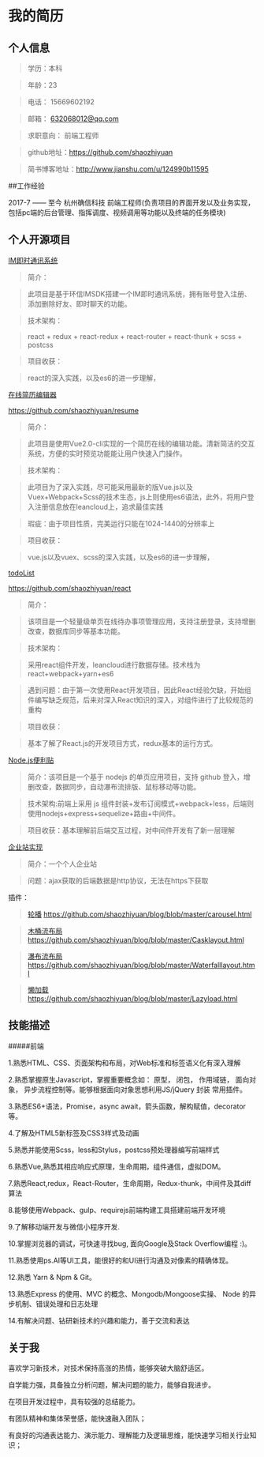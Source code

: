 ﻿# 我的简历
## 个人信息
> 学历：本科 

> 年龄：23

> 电话： 15669602192

> 邮箱： 632068012@qq.com

> 求职意向： 前端工程师

> github地址：https://github.com/shaozhiyuan

> 简书博客地址：http://www.jianshu.com/u/124990b11595

##工作经验

2017-7 —— 至今    杭州确信科技     前端工程师(负责项目的界面开发以及业务实现，包括pc端的后台管理、指挥调度、视频调用等功能以及终端的任务模块)

## 个人开源项目
[IM即时通讯系统](https://github.com/shaozhiyuan/im)

> 简介：

> 此项目是基于环信IMSDK搭建一个IM即时通讯系统，拥有账号登入注册、添加删除好友、即时聊天的功能。

> 技术架构：

> react + redux + react-redux + react-router + react-thunk + scss + postcss

> 项目收获：

> react的深入实践，以及es6的进一步理解，

[在线简历编辑器](https://shaozhiyuan.github.io/resume/dist/index.html#/)

https://github.com/shaozhiyuan/resume
> 简介：

> 此项目是使用Vue2.0-cli实现的一个简历在线的编辑功能。清新简洁的交互系统，方便的实时预览功能能让用户快速入门操作。

> 技术架构：

> 此项目为了深入实践，尽可能采用最新的版Vue.js以及Vuex+Webpack+Scss的技术生态，js上则使用es6语法，此外，将用户登入注册信息放在leancloud上，追求最佳实践

> 瑕疵：由于项目性质，完美运行只能在1024-1440的分辨率上

> 项目收获：

> vue.js以及vuex、scss的深入实践，以及es6的进一步理解，

[todoList](https://shaozhiyuan.github.io/react/build/index.html)

https://github.com/shaozhiyuan/react

> 简介：

> 该项目是一个轻量级单页在线待办事项管理应用，支持注册登录，支持增删改查，数据库同步等基本功能。

> 技术架构：

> 采用react组件开发，leancloud进行数据存储。技术栈为react+webpack+yarn+es6

> 遇到问题：由于第一次使用React开发项目，因此React经验欠缺，开始组件编写缺乏规范，后来对深入React知识的深入，对组件进行了比较规范的重构

> 项目收获：

> 基本了解了React.js的开发项目方式，redux基本的运行方式。

[Node.js便利贴](https://github.com/shaozhiyuan/node/tree/master/express-sticky-note)

> 简介：该项目是一个基于 nodejs 的单页应用项目，支持 github 登入，增删改查，数据同步，自动瀑布流排版、鼠标移动等功能。

> 技术架构:前端上采用 js 组件封装+发布订阅模式+webpack+less，后端则使用nodejs+express+sequelize+路由+中间件。

> 项目收获：基本理解前后端交互过程，对中间件开发有了新一层理解

[企业站实现](https://shaozhiyuan.github.io/blog/%E4%BC%81%E4%B8%9A%E5%AE%9E%E6%88%98.html)

> 简介：一个个人企业站

> 问题：ajax获取的后端数据是http协议，无法在https下获取

插件：

> [轮播](https://shaozhiyuan.github.io/blog/carousel.html) https://github.com/shaozhiyuan/blog/blob/master/carousel.html


>  [木桶流布局](https://shaozhiyuan.github.io/blog/Casklayout.html)  https://github.com/shaozhiyuan/blog/blob/master/Casklayout.html

>  [瀑布流布局](https://shaozhiyuan.github.io/blog/Waterfalllayout.html) https://github.com/shaozhiyuan/blog/blob/master/Waterfalllayout.html

>  [懒加载](https://shaozhiyuan.github.io/blog/Lazyload.html) https://github.com/shaozhiyuan/blog/blob/master/Lazyload.html

## 技能描述

#####前端

1.熟悉HTML、CSS、页面架构和布局，对Web标准和标签语义化有深入理解

2.熟悉掌握原生Javascript，掌握重要概念如： 原型， 闭包， 作用域链， 面向对象， 异步流程控制等。能够根据面向对象思想利用JS/jQuery 封装 常用插件。

3.熟悉ES6+语法，Promise，async await，箭头函数，解构赋值，decorator等。

4.了解及HTML5新标签及CSS3样式及动画

5.熟悉并能使用Scss，less和Stylus，postcss预处理器编写前端样式

6.熟悉Vue,熟悉其相应响应式原理，生命周期，组件通信，虚拟DOM。

7.熟悉React,redux，React-Router，生命周期，Redux-thunk，中间件及其diff算法 

8.能够使用Webpack、gulp、requirejs前端构建工具搭建前端开发环境

9.了解移动端开发与微信小程序开发.

10.掌握浏览器的调试，可快速寻找bug, 面向Google及Stack Overflow编程 :)。

11.熟悉使用ps.AI等UI工具，能很好的和UI进行沟通及对像素的精确体现。

12.熟悉 Yarn & Npm & Git。

13.熟悉Express 的使用、MVC 的概念、Mongodb/Mongoose实操、 Node 的异步机制、错误处理和日志处理

14.有解决问题、钻研新技术的兴趣和能力，善于交流和表达



## 关于我
喜欢学习新技术，对技术保持高涨的热情，能够突破大脑舒适区。

自学能力强，具备独立分析问题，解决问题的能力，能够自我进步。

在项目开发过程中，具有较强的总结能力。

有团队精神和集体荣誉感，能快速融入团队；

有良好的沟通表达能力、演示能力、理解能力及逻辑思维，能快速学习相关行业知识；

